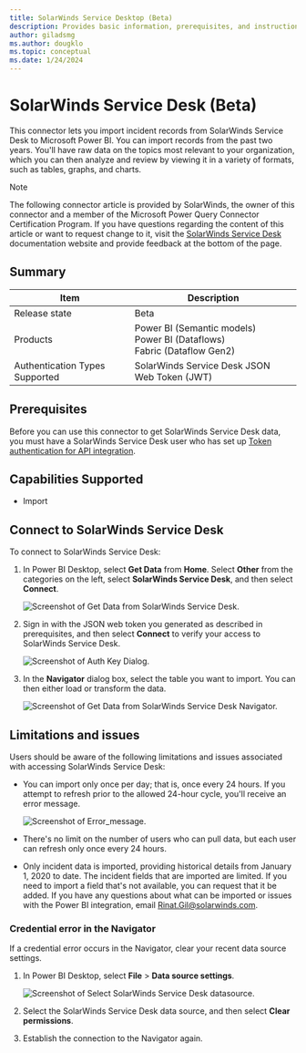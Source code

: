 ```yaml
---
title: SolarWinds Service Desktop (Beta)
description: Provides basic information, prerequisites, and instructions on how to connect to the SolarWinds Service Desktop connector.
author: giladsmg
ms.author: dougklo
ms.topic: conceptual
ms.date: 1/24/2024
---
```


# SolarWinds Service Desk (Beta)

This connector lets you import incident records from SolarWinds Service Desk to Microsoft Power BI. You can import records from the past two years. You'll have raw data on the topics
most relevant to your organization, which you can then analyze and review by viewing it in a
variety of formats, such as tables, graphs, and charts.

> [!NOTE]
> The following connector article is provided by SolarWinds, the owner of this connector and a member of the Microsoft Power Query Connector Certification Program. If you have questions regarding the content of this article or want to request change to it, visit the [SolarWinds Service Desk](https://documentation.solarwinds.com/en/success_center/swsd/default.htm#powerbi.htm?cshid=swsd_powerbi) documentation website and provide feedback at the bottom of the page.

## Summary

| Item                           | Description                                  |
|--------------------------------|----------------------------------------------|
| Release state                  | Beta                                         |
| Products                       | Power BI (Semantic models)<br/>Power BI (Dataflows)<br/> Fabric (Dataflow Gen2) |
| Authentication Types Supported | SolarWinds Service Desk JSON Web Token (JWT) |

## Prerequisites

Before you can use this connector to get SolarWinds Service Desk data, you must have a SolarWinds Service Desk user who has set up [Token authentication for API integration](https://documentation.solarwinds.com/en/success_center/swsd/content/completeguidetoswsd/token-authentication-for-api-integration.htm).

## Capabilities Supported

* Import

## Connect to SolarWinds Service Desk

To connect to SolarWinds Service Desk:

1. In Power BI Desktop, select **Get Data** from **Home**. Select **Other** from the categories on the left, select **SolarWinds Service Desk**, and then select **Connect**.

   ![Screenshot of Get Data from SolarWinds Service Desk.](./media/solarwinds-service-desk/get-data.png)

2. Sign in with the JSON web token you generated as described in prerequisites, and then select **Connect** to verify your access to SolarWinds Service Desk.

   ![Screenshot of Auth Key Dialog.](./media/solarwinds-service-desk/auth-key.png)

3. In the **Navigator** dialog box, select the table you want to import. You can then either load or transform the data.

   ![Screenshot of Get Data from SolarWinds Service Desk Navigator.](./media/solarwinds-service-desk/nav-data.png)

## Limitations and issues

Users should be aware of the following limitations and issues associated with accessing SolarWinds Service Desk:

* You can import only once per day; that is, once every 24 hours. If you attempt to refresh prior to the allowed 24-hour cycle, you'll receive an error message.

  ![Screenshot of Error_message.](./media/solarwinds-service-desk/error-message.png)

* There's no limit on the number of users who can pull data, but each user can refresh only once every 24 hours.

* Only incident data is imported, providing historical details from January 1, 2020 to date.
  The incident fields that are imported are limited. If you need to import a field that's not available, you can request that it be added.
  If you have any questions about what can be imported or issues with the Power BI integration, email Rinat.Gil@solarwinds.com.

### Credential error in the Navigator

If a credential error occurs in the Navigator, clear your recent data source settings.

1. In Power BI Desktop, select **File** > **Data source settings**.

   ![Screenshot of Select SolarWinds Service Desk datasource.](./media/solarwinds-service-desk/data-source-clear.png)

2. Select the SolarWinds Service Desk data source, and then select **Clear permissions**.
3. Establish the connection to the Navigator again.
